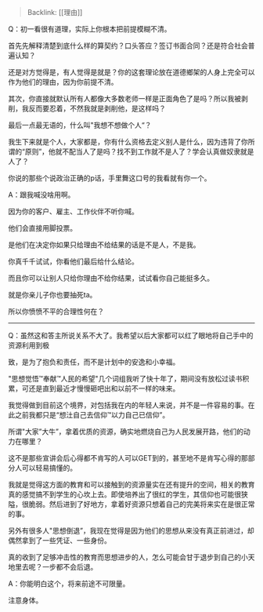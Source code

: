 > Backlink: [[理由]]

Q：初一看很有道理，实际上你根本把前提模糊不清。

首先先解释清楚到底什么样的算契约？口头答应？签订书面合同？还是符合社会普遍认知？

还是对方觉得是，有人觉得是就是？你的这套理论放在道德鄉架的人身上完全可以作为他们的理由，因为你前提不清。

其次，你直接就默认所有人都像大多数老师一样是正面角色了是吗？所以我被剥削，我反而要忍着，不然我就是剥削他，是这样吗？

最后一点最无语的，什么叫"我想不想做个人“？

我生下来就是个人，大家都是，你有什么资格去定义别人是什么，因为违背了你所谓的“原则”，他就不配当人了是吗？找不到工作就不是人了？学会认真做奴隶就是人了？

你说的那些个说政治正确的p话，手里舞这口号的我看就有你一个。

A：跟我喊没啥用啊。

因为你的客户、雇主、工作伙伴不听你喊。

他们会直接用脚投票。

是他们在决定你如果只给理由不给结果的话是不是人，不是我。

你真千千试试，你看他们最后给什么结论。

而且你可以让别人只给你理由不给你结果，试试看你自己能挺多久。

就是你亲儿子你也要抽死ta。

所以你愤愤不平的合理性何在？

---

Q：虽然这和答主所说关系不大了。我希望以后大家都可以红了眼地将自己手中的资源利用到极

致，是为了抱负和责任，而不是计划中的安逸和小幸福。

"思想觉悟™奉献™人民的希望"几个词组我听了快十年了，期间没有放松过读书积累，可还是直到最近才慢慢砸吧出和以前不一样的味来。

我觉得做到目前这个境界，对包括我在内的年轻人来说，并不是一件容易的事。在此之前我都只是“想汢自己去信仰™以力自己已信仰”。

所谓"大家”大牛”，拿着优质的资源，确实地燃烧自己为人民发展开路，他们的动力在哪里？

这不是那些宣讲会后心得都不肯写的人可以GET到的，甚至地不是肯写心得的那部分人可以轻易搞懂的。

我就是觉得这方面的教育和可以接触到的资源量实在还有提升的空间，相关的教育真的感觉搞不到学生的心坎上去。即使培养出了很红的学生，其信仰也可能很狭隘，很脆弱。然后进到了好地方，拿着好资源只想着自己的完美将来实在是很正常的事。

另外有很多人"思想倒退”，我现在觉得是因为他们的思想从来没有真正前进过，却偶然拿到了一些凭证、一些身份。

真的收到了足够冲击性的教育而思想进步的人，怎么可能会甘于退步到自己的小天地里去呢？一步都不会后退。

A：你能明白这个，将来前途不可限量。

注意身体。
